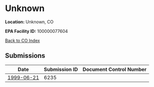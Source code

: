 # Unknown

**Location:** Unknown, CO

**EPA Facility ID:** 100000077604

[Back to CO Index](../../index.md)

## Submissions

| Date | Submission ID | Document Control Number |
|------|--------------|-------------------------|
| [1999-06-21](submissions/6235.md) | 6235 |  |
